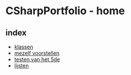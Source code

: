 # CSharpPortfolio - home

## index

- [klassen](klassen)
- [mezelf voorstellen](MezelfVoorstellen)
- [testen van het 5de ](testen5deJaar)
- [lijsten](Lijsten)